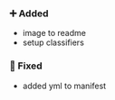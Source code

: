 ### :heavy_plus_sign: Added
- image to readme
- setup classifiers

### :bug: Fixed
- added yml to manifest

[v0.1.1]: https://github.com/MatheusBrochi/CuteJoe/compare/v0.1.0..v0.1.1
